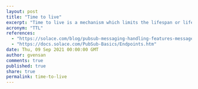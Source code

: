 ```yaml
---
layout: post
title: "Time to live"
excerpt: "Time to live is a mechanism which limits the lifespan or lifetime of an event. Once the prescribed event timespan has elapsed, event is discarded."
acronym: "TTL"
references:
  - "https://solace.com/blog/pubsub-messaging-handling-features-message-expiry/"
  - "https://docs.solace.com/PubSub-Basics/Endpoints.htm"
date: Thu, 09 Sep 2021 00:00:00 GMT
author: gvensan
comments: true
published: true
share: true
permalink: time-to-live
---
```

